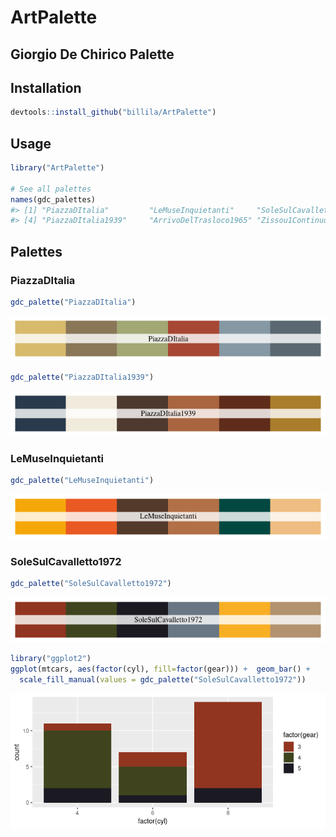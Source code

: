 <!-- README.md is generated from README.Rmd. Please edit that file -->

# ArtPalette

## Giorgio De Chirico Palette

## Installation

``` r
devtools::install_github("billila/ArtPalette")
```

## Usage

``` r
library("ArtPalette")

# See all palettes
names(gdc_palettes)
#> [1] "PiazzaDItalia"         "LeMuseInquietanti"     "SoleSulCavalletto1972"
#> [4] "PiazzaDItalia1939"     "ArrivoDelTrasloco1965" "Zissou1Continuous"
```

## Palettes

### PiazzaDItalia

``` r
gdc_palette("PiazzaDItalia")
```

![](figure/PiazzaDItalia-1.png)

``` r
gdc_palette("PiazzaDItalia1939")
```

![](figure/PiazzaDItalia-2.png)

### LeMuseInquietanti

``` r
gdc_palette("LeMuseInquietanti")
```

![](figure/LeMuseInquietanti-1.png)

### SoleSulCavalletto1972

``` r
gdc_palette("SoleSulCavalletto1972")
```

![](figure/SoleSulCavalletto1972-1.png)

``` r
library("ggplot2")
ggplot(mtcars, aes(factor(cyl), fill=factor(gear))) +  geom_bar() +
  scale_fill_manual(values = gdc_palette("SoleSulCavalletto1972"))
```

![](figure/ggplot1-1.png)
